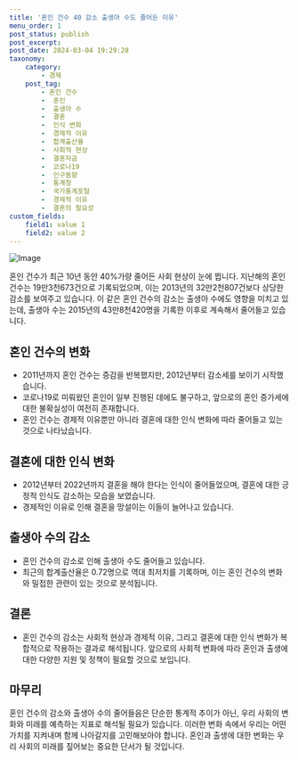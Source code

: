 ```yaml
---
title: '혼인 건수 40 감소 출생아 수도 줄어든 이유'
menu_order: 1
post_status: publish
post_excerpt: 
post_date: 2024-03-04 19:29:28
taxonomy:
    category:
        - 경제
    post_tag:
        - 혼인 건수
        -  혼인
        -  출생아 수
        -  결혼
        -  인식 변화
        -  경제적 이유
        -  합계출산율
        -  사회적 현상
        -  결혼자금
        -  코로나19
        -  인구동향
        -  통계청
        -  국가통계포털
        -  경제적 이유
        -  결혼의 필요성
custom_fields:
    field1: value 1
    field2: value 2
---
```


![Image](https://imgnews.pstatic.net/image/374/2024/03/03/0000372780_001_20240304095810321.jpg?type=w647)

혼인 건수가 최근 10년 동안 40%가량 줄어든 사회 현상이 눈에 띕니다. 지난해의 혼인 건수는 19만3천673건으로 기록되었으며, 이는 2013년의 32만2천807건보다 상당한 감소를 보여주고 있습니다. 이 같은 혼인 건수의 감소는 출생아 수에도 영향을 미치고 있는데, 출생아 수는 2015년의 43만8천420명을 기록한 이후로 계속해서 줄어들고 있습니다.
## 혼인 건수의 변화
- 2011년까지 혼인 건수는 증감을 반복했지만, 2012년부터 감소세를 보이기 시작했습니다.
- 코로나19로 미뤄왔던 혼인이 일부 진행된 데에도 불구하고, 앞으로의 혼인 증가세에 대한 불확실성이 여전히 존재합니다.
- 혼인 건수는 경제적 이유뿐만 아니라 결혼에 대한 인식 변화에 따라 줄어들고 있는 것으로 나타났습니다.
## 결혼에 대한 인식 변화
- 2012년부터 2022년까지 결혼을 해야 한다는 인식이 줄어들었으며, 결혼에 대한 긍정적 인식도 감소하는 모습을 보였습니다.
- 경제적인 이유로 인해 결혼을 망설이는 이들이 늘어나고 있습니다.
## 출생아 수의 감소
- 혼인 건수의 감소로 인해 출생아 수도 줄어들고 있습니다.
- 최근의 합계출산율은 0.72명으로 역대 최저치를 기록하며, 이는 혼인 건수의 변화와 밀접한 관련이 있는 것으로 분석됩니다.
## 결론
- 혼인 건수의 감소는 사회적 현상과 경제적 이유, 그리고 결혼에 대한 인식 변화가 복합적으로 작용하는 결과로 해석됩니다. 앞으로의 사회적 변화에 따라 혼인과 출생에 대한 다양한 지원 및 정책이 필요할 것으로 보입니다.
## 마무리
혼인 건수의 감소와 출생아 수의 줄어들음은 단순한 통계적 추이가 아닌, 우리 사회의 변화와 미래를 예측하는 지표로 해석될 필요가 있습니다. 이러한 변화 속에서 우리는 어떤 가치를 지켜내며 함께 나아갈지를 고민해보아야 합니다. 혼인과 출생에 대한 변화는 우리 사회의 미래를 짚어보는 중요한 단서가 될 것입니다.
